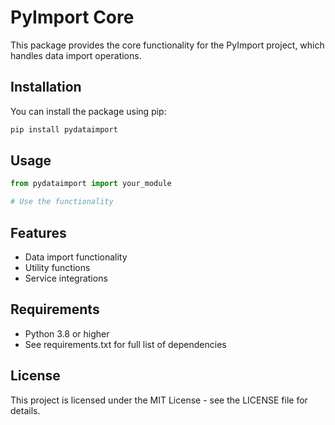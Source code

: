# PyImport Core

This package provides the core functionality for the PyImport project, which handles data import operations.

## Installation

You can install the package using pip:

```bash
pip install pydataimport
```

## Usage

```python
from pydataimport import your_module

# Use the functionality
```

## Features

- Data import functionality
- Utility functions
- Service integrations

## Requirements

- Python 3.8 or higher
- See requirements.txt for full list of dependencies

## License

This project is licensed under the MIT License - see the LICENSE file for details. 